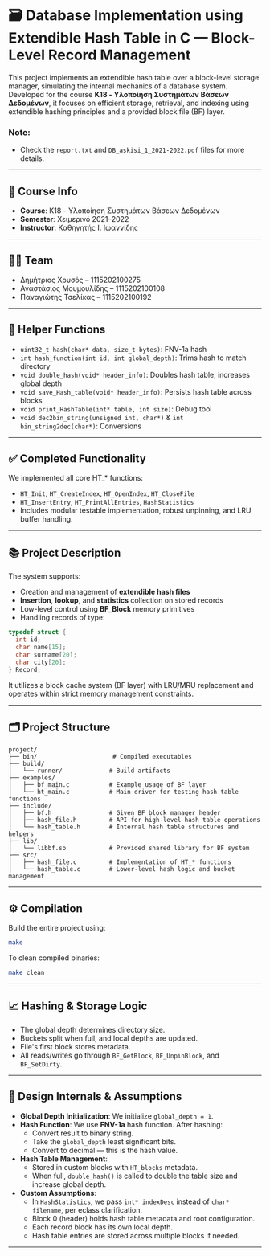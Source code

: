 # 🗃️ Database Implementation using Extendible Hash Table in C — Block-Level Record Management

This project implements an extendible hash table over a block-level storage manager, simulating the internal mechanics of a database system. Developed for the course **K18 - Υλοποίηση Συστημάτων Βάσεων Δεδομένων**, it focuses on efficient storage, retrieval, and indexing using extendible hashing principles and a provided block file (BF) layer.

### Note:
- Check the ```report.txt``` and ```DB_askisi_1_2021-2022.pdf``` files for more details.

---

## 📅 Course Info

- **Course**: K18 - Υλοποίηση Συστημάτων Βάσεων Δεδομένων  
- **Semester**: Χειμερινό 2021–2022  
- **Instructor**: Καθηγητής Ι. Ιωαννίδης  

---

## 🧑‍💻 Team

- Δημήτριος Χρυσός – 1115202100275  
- Αναστάσιος Μουμουλίδης – 1115202100108  
- Παναγιώτης Τσελίκας – 1115202100192

---

## 🔧 Helper Functions

- `uint32_t hash(char* data, size_t bytes)`: FNV-1a hash
- `int hash_function(int id, int global_depth)`: Trims hash to match directory
- `void double_hash(void* header_info)`: Doubles hash table, increases global depth
- `void save_Hash_table(void* header_info)`: Persists hash table across blocks
- `void print_HashTable(int* table, int size)`: Debug tool
- `void dec2bin_string(unsigned int, char*)` & `int bin_string2dec(char*)`: Conversions

---

## ✅ Completed Functionality

We implemented all core HT_* functions:
- `HT_Init`, `HT_CreateIndex`, `HT_OpenIndex`, `HT_CloseFile`
- `HT_InsertEntry`, `HT_PrintAllEntries`, `HashStatistics`
- Includes modular testable implementation, robust unpinning, and LRU buffer handling.

---

## 📚 Project Description

The system supports:
- Creation and management of **extendible hash files**
- **Insertion**, **lookup**, and **statistics** collection on stored records
- Low-level control using **BF_Block** memory primitives
- Handling records of type:
```c
typedef struct {
  int id;
  char name[15];
  char surname[20];
  char city[20];
} Record;
```

It utilizes a block cache system (BF layer) with LRU/MRU replacement and operates within strict memory management constraints.

---

## 🗂️ Project Structure

```
project/
├── bin/                     # Compiled executables
├── build/
│   └── runner/             # Build artifacts
├── examples/
│   ├── bf_main.c           # Example usage of BF layer
│   └── ht_main.c           # Main driver for testing hash table functions
├── include/
│   ├── bf.h                # Given BF block manager header
│   ├── hash_file.h         # API for high-level hash table operations
│   └── hash_table.h        # Internal hash table structures and helpers
├── lib/
│   └── libbf.so            # Provided shared library for BF system
├── src/
│   ├── hash_file.c         # Implementation of HT_* functions
│   └── hash_table.c        # Lower-level hash logic and bucket management
```

---

## ⚙️ Compilation

Build the entire project using:
```bash
make
```

To clean compiled binaries:
```bash
make clean
```

---

## 📈 Hashing & Storage Logic

- The global depth determines directory size.
- Buckets split when full, and local depths are updated.
- File's first block stores metadata.
- All reads/writes go through `BF_GetBlock`, `BF_UnpinBlock`, and `BF_SetDirty`.

---

## 🧩 Design Internals & Assumptions

- **Global Depth Initialization**: We initialize `global_depth = 1`.
- **Hash Function**: We use **FNV-1a** hash function. After hashing:
  - Convert result to binary string.
  - Take the `global_depth` least significant bits.
  - Convert to decimal — this is the hash value.
- **Hash Table Management**:
  - Stored in custom blocks with `HT_blocks` metadata.
  - When full, `double_hash()` is called to double the table size and increase global depth.
- **Custom Assumptions**:
  - In `HashStatistics`, we pass `int* indexDesc` instead of `char* filename`, per eclass clarification.
  - Block 0 (header) holds hash table metadata and root configuration.
  - Each record block has its own local depth.
  - Hash table entries are stored across multiple blocks if needed.

---
